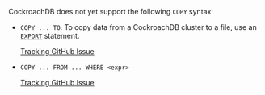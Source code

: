 CockroachDB does not yet support the following `COPY` syntax:

- `COPY ... TO`. To copy data from a CockroachDB cluster to a file, use an [`EXPORT`](export.html) statement.

    [Tracking GitHub Issue](https://github.com/cockroachdb/cockroach/issues/41608)

- `COPY ... FROM ... WHERE <expr>`

    [Tracking GitHub Issue](https://github.com/cockroachdb/cockroach/issues/54580)